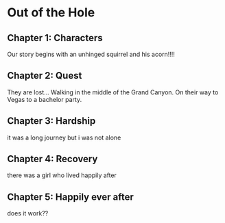# Out of the Hole

## Chapter 1: Characters

Our story begins with an unhinged squirrel and his acorn!!!!


## Chapter 2: Quest
They are lost... Walking in the middle of the Grand Canyon. On their way to Vegas to a bachelor party.

## Chapter 3: Hardship
it was a long journey but i was not alone

## Chapter 4: Recovery
there was a girl who lived happily after 

## Chapter 5: Happily ever after

does it work??
